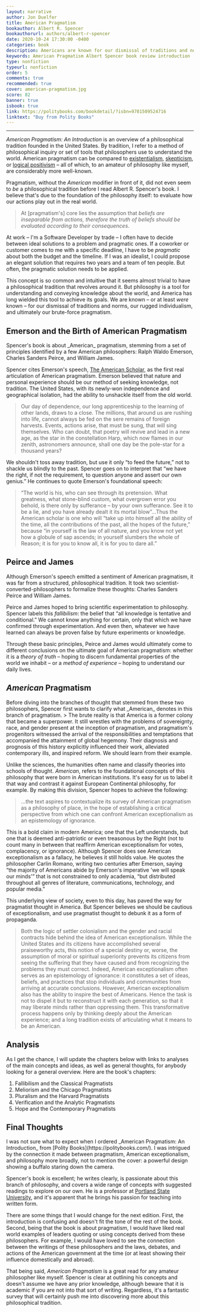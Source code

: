 ```yaml
---
layout: narrative
author: Jon Duelfer
title: American Pragmatism
bookauthor: Albert R. Spencer
bookauthorurl: authors/albert-r-spencer
date: 2020-10-24 17:30:00 -0400
categories: book
description: Americans are known for our dismissal of traditions and norms, our rugged individualism, and our pragmatism. But, what is pragmatism? Albert R. Spencer surveys the philosphical tradition and how it relates to our understanding of American exceptionalism.
keywords: American Pragmatism Albert Spencer book review introduction
type: nonfiction
typeurl: nonfiction
order: 5
comments: true
recommended: true
cover: american-pragmatism.jpg
score: 82
banner: true
isbook: true
link: https://politybooks.com/bookdetail/?isbn=9781509524716
linktext: "Buy from Polity Books"
---
```

<hr/>

_American Pragmatism: An Introduction_ is an overview of a philosophical tradition founded in the United States. By tradition, I refer to a method of philosophical inquiry or set of tools that philosophers use to understand the world. American pragmatism can be compared to [existentialism](https://en.wikipedia.org/wiki/Existentialism), [skepticism](https://en.wikipedia.org/wiki/Skepticism), or [logical positivism](https://en.wikipedia.org/wiki/Logical_positivism) – all of which, to an amateur of philosophy like myself, are considerably more well-known.

Pragmatism, without the _American_ modifier in front of it, did not even seem to _be_ a philosophical tradition before I read Albert R. Spencer's book. I believe that's due to the foundation of the philosophy itself: to evaluate how our actions play out in the real world.
> At [pragmatism's] core lies the assumption that _beliefs are inseparable from actions, therefore the truth of beliefs should be evaluated according to their consequences_.

At work – I'm a Software Developer by trade – I often have to decide between ideal solutions to a problem and pragmatic ones. If a coworker or customer comes to me with a specific deadline, I have to be _pragmatic_ about both the budget and the timeline. If I was an idealist, I could propose an elegant solution that requires two years and a team of ten people. But often, the pragmatic solution needs to be applied.

This concept is so common and intuitive that it seems almost trivial to have a philosophical tradition that revolves around it. But philosophy is a tool for understanding and conveying knowledge about the world, and America has long wielded this tool to achieve its goals. We are known – or at least _were_ known – for our dismissal of traditions and norms, our rugged individualism, and ultimately our brute-force pragmatism.

<h2><strong>Emerson and the Birth of American Pragmatism</strong></h2>
Spencer's book is about _American_ pragmatism, stemming from a set of principles identified by a few American philosophers: Ralph Waldo Emerson, Charles Sanders Peirce, and William James.

Spencer cites Emerson's speech, [The American Scholar](https://en.wikipedia.org/wiki/The_American_Scholar), as the first real articulation of American pragmatism. Emerson believed that nature and personal experience should be our method of seeking knowledge, not tradition. The United States, with its newly-won independence and geographical isolation, had the ability to unshackle itself from the old world.
> Our day of dependence, our long apprenticeship to the learning of other lands, draws to a close. The millions, that around us are rushing into life, cannot always be fed on the sere remains of foreign harvests. Events, actions arise, that must be sung, that will sing themselves. Who can doubt, that poetry will revive and lead in a new age, as the star in the constellation Harp, which now flames in our zenith, astronomers announce, shall one day be the pole-star for a thousand years?

We shouldn't toss away tradition, but use it only “to feed the future,” not to shackle us blindly to the past. Spencer goes on to interpret that “we have the right, if not the requirement, to question anyone and assert our own genius.” He continues to quote Emerson's foundational speech:
> “The world is his, who can see through its pretension. What greatness, what stone-blind custom, what overgrown error you behold, is there only by sufferance – by your own sufferance. See it to be a lie, and you have already dealt it its mortal blow”...Thus the American scholar is one who will “take up into himself all the ability of the time, all the contributions of the past, all the hopes of the future,” because “in yourself is the law of all nature, and you know not yet how a globule of sap ascends; in yourself slumbers the whole of Reason; it is for you to know all, it is for you to dare all.”

<h2><strong>Peirce and James</strong></h2>
Although Emerson's speech emitted a sentiment of American pragmatism, it was far from a structured, philosophical tradition. It took two scientist-converted-philosophers to formalize these thoughts: Charles Sanders Peirce and William James.

Peirce and James hoped to bring scientific experimentation to philosophy. Spencer labels this _fallibilism_: the belief that “all knowledge is tentative and conditional.” We cannot know anything for certain, only that which we have confirmed through experimentation. And even then, whatever we have learned can always be proven false by future experiments or knowledge.

Through these basic principles, Peirce and James would ultimately come to different conclusions on the ultimate goal of American pragmatism: whether it is a _theory of truth_ – hoping to discern fundamental properties of the world we inhabit – or a _method of experience_ – hoping to understand our daily lives.

<h2><strong><i>American</i> Pragmatism</strong></h2>
Before diving into the branches of thought that stemmed from these two philosophers, Spencer first wants to clarify what _American_ denotes in this branch of pragmatism.
> The brute reality is that America is a former colony that became a superpower. It still wrestles with the problems of sovereignty, race, and gender present at the inception of pragmatism, and pragmatism's progenitors witnessed the arrival of the responsibilities and temptations that accompanied the attainment of global hegemony. Their diagnosis and prognosis of this history explicitly influenced their work, alleviated contemporary ills, and inspired reform. We should learn from their example.

Unlike the sciences, the humanities often name and classify theories into schools of thought. _American_, refers to the foundational concepts of this philosophy that were born in American institutions. It's easy for us to label it that way and contrast it against European Continental philosophy, for example. By making this division, Spencer hopes to achieve the following:
> ...the text aspires to contextualize its survey of American pragmatism as a philosophy of place, in the hope of establishing a critical perspective from which one can confront American exceptionalism as an epistemology of ignorance.

This is a bold claim in modern America; one that the Left understands, but one that is deemed anti-patriotic or even treasonous by the Right (not to count many in between that reaffirm American exceptionalism for votes, complacency, or ignorance). Although Spencer does see American exceptionalism as a fallacy, he believes it still holds value. He quotes the philosopher Carlin Romano, writing two centuries after Emerson, saying “the majority of Americans abide by Emerson's imperative 'we will speak our minds'” that is not constrained to only academia, “but distributed throughout all genres of literature, communications, technology, and popular media.” 

This underlying view of society, even to this day, has paved the way for pragmatist thought in America. But Spencer believes we should be cautious of exceptionalism, and use pragmatist thought to debunk it as a form of propaganda.
> Both the logic of settler colonialism and the gender and racial contracts hide behind the idea of American exceptionalism. While the United States and its citizens have accomplished several praiseworthy acts, this notion of a special destiny or, worse, the assumption of moral or spiritual superiority prevents its citizens from seeing the suffering that they have caused and from recognizing the problems they must correct. Indeed, American exceptionalism often serves as an epistemology of ignorance: it constitutes a set of ideas, beliefs, and practices that stop individuals and communities from arriving at accurate conclusions. However, American exceptionalism also has the ability to inspire the best of Americans. Hence the task is not to dispel it but to reconstruct it with each generation, so that it may liberate minds rather than oppressing them. This transformative process happens only by thinking deeply about the American experience; and a long tradition exists of articulating what it means to be an American. 

<h2><strong>Analysis</strong></h2>
As I get the chance, I will update the chapters below with links to analyses of the main concepts and ideas, as well as general thoughts, for anybody looking for a general overview. Here are the book's chapters:

1. Fallibilism and the Classical Pragmatists
2. Meliorism and the Chicago Pragmatists
3. Pluralism and the Harvard Pragmatists
4. Verification and the Analytic Pragmatists
5. Hope and the Contemporary Pragmatists

<h2><strong>Final Thoughts</strong></h2>
I was not sure what to expect when I ordered _American Pragmatism: An Introduction_ from [Polity Books](https://politybooks.com/). I was intrigued by the connection it made between pragmatism, American exceptionalism, and philosophy more broadly, not to mention the cover: a powerful design showing a buffalo staring down the camera.

Spencer's book is excellent; he writes clearly, is passionate about this branch of philosophy, and covers a wide range of concepts with suggested readings to explore on our own. He is a professor at [Portland State University](https://www.pdx.edu/), and it's apparent that he brings his passion for teaching into written form.

There are some things that I would change for the next edition. First, the introduction is confusing and doesn't fit the tone of the rest of the book. Second, being that the book is about pragmatism, I would have liked real world examples of leaders quoting or using concepts derived from these philosophers. For example, I would have loved to see the connection between the writings of these philosophers and the laws, debates, and actions of the American government at the time (or at least showing their influence domestically and abroad).

That being said, _American Pragmatism_ is a great read for any amateur philosopher like myself. Spencer is clear at outlining his concepts and doesn't assume we have any prior knowledge, although beware that it is academic if you are not into that sort of writing. Regardless, it's a fantastic survey that will certainly push me into discovering more about this philosophical tradition.

